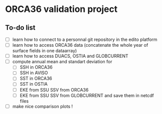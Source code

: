# ORCA36 validation project

## To-do list

 - [ ] learn how to connect to a personnal git repository in the edito platform
 - [ ] learn how to access ORCA36 data (concatenate the whole year of surface fields in one dataarray)
 - [ ] learn how to access DUACS, OSTIA and GLOBCURRENT
 - [ ] compute annual mean and standart deviation for
   - [ ] SSH in ORCA36
   - [ ] SSH in AVISO
   - [ ] SST in ORCA36
   - [ ] SST in OSTIA
   - [ ] EKE from SSU SSV from ORCA36
   - [ ] EKE from SSU SSV from GLOBCURRENT
and save them in netcdf files
- [ ] make nice comparison plots !  
